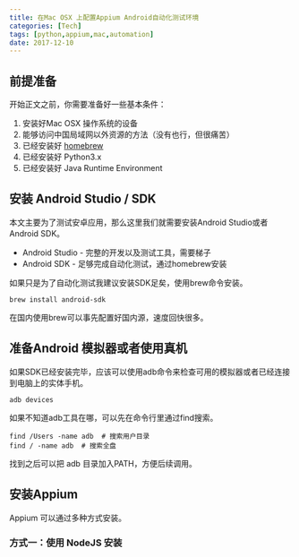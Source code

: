 ```yaml
---
title: 在Mac OSX 上配置Appium Android自动化测试环境
categories: [Tech]
tags: [python,appium,mac,automation]
date: 2017-12-10
---
```


## 前提准备

开始正文之前，你需要准备好一些基本条件：

1. 安装好Mac OSX 操作系统的设备
2. 能够访问中国局域网以外资源的方法（没有也行，但很痛苦）
3. 已经安装好 [homebrew](https://brew.sh/)
4. 已经安装好 Python3.x
5. 已经安装好 Java Runtime Environment



## 安装 Android Studio / SDK

本文主要为了测试安卓应用，那么这里我们就需要安装Android Studio或者Android SDK。

- Android Studio - 完整的开发以及测试工具，需要梯子
- Android SDK - 足够完成自动化测试，通过homebrew安装

如果只是为了自动化测试我建议安装SDK足矣，使用brew命令安装。

```
brew install android-sdk
```

在国内使用brew可以事先配置好国内源，速度回快很多。

## 准备Android 模拟器或者使用真机

如果SDK已经安装完毕，应该可以使用adb命令来检查可用的模拟器或者已经连接到电脑上的实体手机。

```
adb devices
```

如果不知道adb工具在哪，可以先在命令行里通过find搜索。

```
find /Users -name adb  # 搜索用户目录
find / -name adb  # 搜索全盘
```

找到之后可以把 adb 目录加入PATH，方便后续调用。

## 安装Appium

Appium 可以通过多种方式安装。

### 方式一：使用 NodeJS 安装

